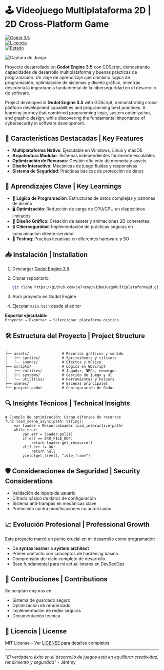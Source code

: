 # 🕹️ Videojuego Multiplataforma 2D | 2D Cross-Platform Game  

[![Godot 3.5](https://img.shields.io/badge/Godot-3.5-%23478cbf)](https://godotengine.org/)  
[![Licencia](https://img.shields.io/badge/Licencia-MIT-green)](https://opensource.org/licenses/MIT)  
[![Estado](https://img.shields.io/badge/Estado-Completado-%2306d6a0)](https://github.com/je7remy/videoJuegoMultiplataforma2d)  

![Captura de Juego](https://je7remy.github.io/web-personal/images/juego.jpg)  

Proyecto desarrollado en **Godot Engine 3.5** con GDScript, demostrando capacidades de desarrollo multiplataforma y buenas prácticas de programación. Un viaje de aprendizaje que combinó lógica de programación, optimización de sistemas y diseño gráfico, mientras descubría la importancia fundamental de la ciberseguridad en el desarrollo de software.  

Project developed in **Godot Engine 3.5** with GDScript, demonstrating cross-platform development capabilities and programming best practices. A learning journey that combined programming logic, system optimization, and graphic design, while discovering the fundamental importance of cybersecurity in software development.  

## 🚀 Características Destacadas | Key Features  
- **Multiplataforma Nativo**: Ejecutable en Windows, Linux y macOS  
- **Arquitectura Modular**: Sistemas independientes fácilmente escalables  
- **Optimización de Recursos**: Gestión eficiente de memoria y assets  
- **Diseño Interactivo**: Mecánicas de juego fluidas y responsivas  
- **Sistema de Seguridad**: Prácticas básicas de protección de datos  

## 🧠 Aprendizajes Clave | Key Learnings  
- 🔄 **Lógica de Programación**: Estructuras de datos complejas y patrones de diseño  
- 🖥️ **Optimización**: Reducción de carga de CPU/GPU en dispositivos limitados  
- 🎨 **Diseño Gráfico**: Creación de assets y animaciones 2D coherentes  
- 🔒 **Ciberseguridad**: Implementación de prácticas seguras en comunicación cliente-servidor  
- 🧪 **Testing**: Pruebas iterativas en diferentes hardware y SO  

## 📥 Instalación | Installation  
1. Descargar [Godot Engine 3.5](https://godotengine.org/download)  
2. Clonar repositorio:  

    ```bash  
    git clone https://github.com/je7remy/videoJuegoMultiplataforma2d.git  
    ```  

3. Abrir proyecto en Godot Engine  
4. Ejecutar `main.tscn` desde el editor  

**Exportar ejecutable:**  
`Proyecto → Exportar → Seleccionar plataforma destino`  

## 🛠️ Estructura del Proyecto | Project Structure  
```  
.  
├── assets/               # Recursos gráficos y sonido  
│   ├── sprites/          # Spritesheets y tilesets  
│   └── sounds/           # Efectos y música  
├── scripts/              # Lógica en GDScript  
│   ├── entities/         # Jugador, NPCs, enemigos  
│   ├── systems/          # Gestión de juego y UI  
│   └── utilities/        # Herramientas y helpers  
├── scenes/               # Escenas principales  
└── project.godot         # Configuración de Godot  
```  

## 🔍 Insights Técnicos | Technical Insights  
```gdscript  
# Ejemplo de optimización: Carga diferida de recursos  
func load_scene_async(path: String):  
    var loader = ResourceLoader.load_interactive(path)  
    while true:  
        var err = loader.poll()  
        if err == ERR_FILE_EOF:  
            return loader.get_resource()  
        elif err != OK:  
            return null  
        yield(get_tree(), "idle_frame")  
```  

## 🛡️ Consideraciones de Seguridad | Security Considerations  
- Validación de inputs de usuario  
- Cifrado básico de datos de configuración  
- Sistema anti-trampas en mecánicas clave  
- Protección contra modificaciones no autorizadas  

## 📈 Evolución Profesional | Professional Growth  
Este proyecto marcó un punto crucial en mi desarrollo como programador:  
- De **syntax learner** a **system architect**  
- Primer contacto con conceptos de hardening básico  
- Comprensión del ciclo completo de desarrollo  
- Base fundamental para mi actual interés en DevSecOps  

## 🤝 Contribuciones | Contributions  
Se aceptan mejoras en:  
- Sistema de guardado seguro  
- Optimización de renderizado  
- Implementación de redes seguras  
- Documentación técnica  

## 📜 Licencia | License  
MIT License - Ver [LICENSE](LICENSE) para detalles completos  

---  

*"El verdadero éxito en el desarrollo de juegos está en equilibrar creatividad, rendimiento y seguridad"* - Jérémy 
